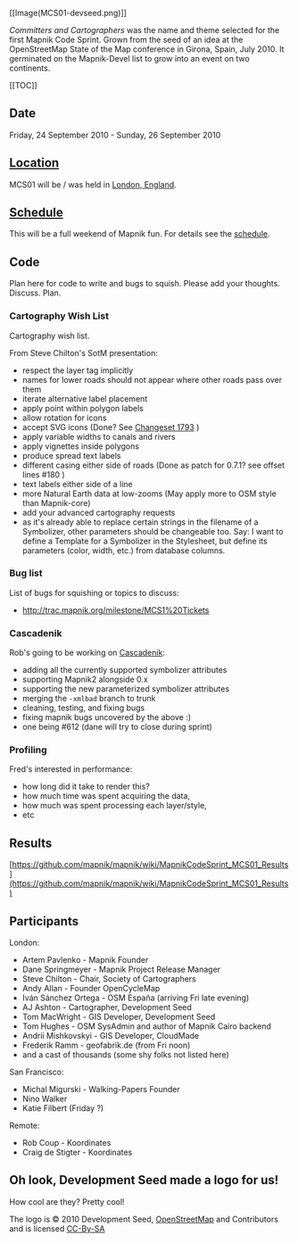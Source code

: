 <!-- Name: MapnikCodeSprint/MCS01 -->
<!-- Version: 31 -->
<!-- Last-Modified: 2010/09/29 03:24:53 -->
<!-- Author: springmeyer -->
[[Image(MCS01-devseed.png)]]

*Committers and Cartographers* was the name and theme selected for the first Mapnik Code Sprint.  Grown from the seed of an idea at the OpenStreetMap State of the Map conference in Girona, Spain, July 2010.  It germinated on the Mapnik-Devel list to grow into an event on two continents.  

[[TOC]]

## Date
Friday, 24 September 2010 - Sunday, 26 September 2010

## [Location](/wiki:MapnikCodeSprint/MCS01/Location/)
MCS01 will be / was held in [London, England](/wiki:MapnikCodeSprint/MCS01/Location/).

## [Schedule](/wiki:MapnikCodeSprint/MCS01/Schedule/)
This will be a full weekend of Mapnik fun.  For details see the [schedule](/wiki:MapnikCodeSprint/MCS01/Schedule/).

## Code
Plan here for code to write and bugs to squish.  Please add your thoughts.  Discuss.  Plan.  

### Cartography Wish List
Cartography wish list.  

From Steve Chilton's SotM presentation:

* respect the layer tag implicitly
* names for lower roads should not appear where other roads pass over them
* iterate alternative label placement
* apply point within polygon labels
* allow rotation for icons
* accept SVG icons (Done? See [Changeset 1793](http://trac.mapnik.org/changeset/1793) )
* apply variable widths to canals and rivers
* apply vignettes inside polygons
* produce spread text labels
* different casing either side of roads (Done as patch for 0.7.1?  see offset lines #180 )
* text labels either side of a line
* more Natural Earth data at low-zooms (May apply more to OSM style than Mapnik-core)
* add your advanced cartography requests
* as it's already able to replace certain strings in the filename of a Symbolizer, other parameters should be changeable too. Say: I want to define a Template for a Symbolizer in the Stylesheet, but define its parameters (color, width, etc.) from database columns.
 
### Bug list
List of bugs for squishing or topics to discuss:

* http://trac.mapnik.org/milestone/MCS1%20Tickets

### Cascadenik

Rob's going to be working on [Cascadenik](http://code.google.com/p/mapnik-utils/wiki/Cascadenik):

* adding all the currently supported symbolizer attributes
* supporting Mapnik2 alongside 0.x
* supporting the new parameterized symbolizer attributes
* merging the `-xmlbad` branch to trunk
* cleaning, testing, and fixing bugs
* fixing mapnik bugs uncovered by the above :)
* one being #612 (dane will try to close during sprint)

### Profiling

Fred's interested in performance:
* how long did it take to render this?
* how much time was spent acquiring the data,
* how much was spent processing each layer/style,
* etc

## Results

[https://github.com/mapnik/mapnik/wiki/MapnikCodeSprint_MCS01_Results](https://github.com/mapnik/mapnik/wiki/MapnikCodeSprint_MCS01_Results)

## Participants

London:

* Artem Pavlenko - Mapnik Founder
* Dane Springmeyer - Mapnik Project Release Manager
* Steve Chilton - Chair, Society of Cartographers
* Andy Allan - Founder OpenCycleMap
* Iván Sánchez Ortega - OSM España (arriving Fri late evening)
* AJ Ashton - Cartographer, Development Seed
* Tom MacWright - GIS Developer, Development Seed
* Tom Hughes - OSM SysAdmin and author of Mapnik Cairo backend
* Andrii Mishkovskyi - GIS Developer, CloudMade
* Frederik Ramm - geofabrik.de (from Fri noon)
* and a cast of thousands (some shy folks not listed here)

San Francisco:

* Michal Migurski - Walking-Papers Founder
* Nino Walker
* Katie Filbert (Friday ?)

Remote:

* Rob Coup - Koordinates
* Craig de Stigter - Koordinates

## Oh look, Development Seed made a logo for us!
How cool are they?  Pretty cool!

The logo is © 2010 Development Seed, [OpenStreetMap](http://www.openstreetmap.org/) and Contributors
and is licensed [CC-By-SA](http://creativecommons.org/licenses/by-sa/2.0/)